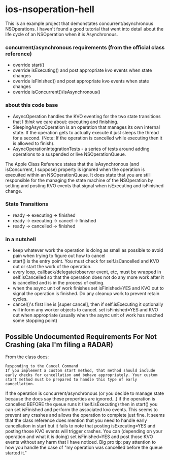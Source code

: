 # ios-nsoperation-hell

This is an example project that demonstates concurrent/asynchronous NSOperations.  I haven't found a good tutorial that went into detail about the life cycle of an NSOperation when it is Asynchronous.

### concurrent/asynchronous requirements (from the official class reference)
- override start()
- override isExecuting() and post appropriate kvo events when state changes
- override isFinished() and post appropriate kvo events when state changes
- override isConcurrent()/isAsynchronous()

### about this code base
- AsyncOperation handles the KVO eventing for the two state transitions that I _think_ we care about: executing and finishing.
- SleepingAsyncOperation is an operation that manages its own internal state.  If the operation gets to actually execute it just sleeps the thread for a second. (Note: If the operation is cancelled while executing then it is allowed to finish).
- AsyncOperationIntegrationTests - a series of tests around adding operations to a suspended or live NSOperationQueue.

The Apple Class Reference states that the isAsynchronous (and isConcurrent, I suppose) property is ignored when the operation is execuited within an NSOperationQueue.  It does state that you are still responsible for the managing the state machine of the NSOperation by setting and posting KVO events that signal when isExecuting and isFinished change.

### State Transitions
- ready -> executing -> finished
- ready -> executing -> cancel -> finished
- ready -> cancelled -> finished

### in a nutshell
- keep whatever work the operation is doing as small as possible to avoid pain when trying to figure out how to cancel
- start() is the entry point.  You must check for self.isCancelled and KVO out or start the work of the operation.
- every loop, callback/delegate/observer event, etc, must be wrapped in self.isCancelled so that the operation does not do any more work after it is cancelled and is in the process of exiting.
- when the async unit of work finishes set isFinished=YES and KVO out to signal the operation is finished.  Do any cleanup work to prevent retain cycles.
- cancel()'s first line is [super cancel], then if self.isExecuting it optionally will inform any worker objects to cancel.  set isFinished=YES and KVO out when appropriate (usually when the async unit of work has reached some stopping point) 

## Possible Undocumented Requirements For Not Crashing (aka I'm filing a RADAR)

From the class docs:
```
Responding to the Cancel Command
If you implement a custom start method, that method should include early checks for cancellation and behave appropriately. Your custom start method must be prepared to handle this type of early cancellation.
```

If the operation is concurrent/asynchronous (or you decide to manage state because the docs say these properties are ignored...) if the operation is cancelled BEFORE the queue runs it (!self.isExecuting) then in start() you can set isFinished and perform the associated kvo events.  This seems to prevent any crashes and allows the operation to complete just fine.  It seems that the class reference does mention that you need to handle early cancellation in start but it fails to note that posting isExecuting=YES and posting those KVO events will trigger crashes.  You can (depending on your operation and what it is doing) set isFinished=YES and post those KVO events without any harm that I have noticed.  Big pro tip: pay attention to how you handle the case of "my operation was cancelled before the queue started it."

